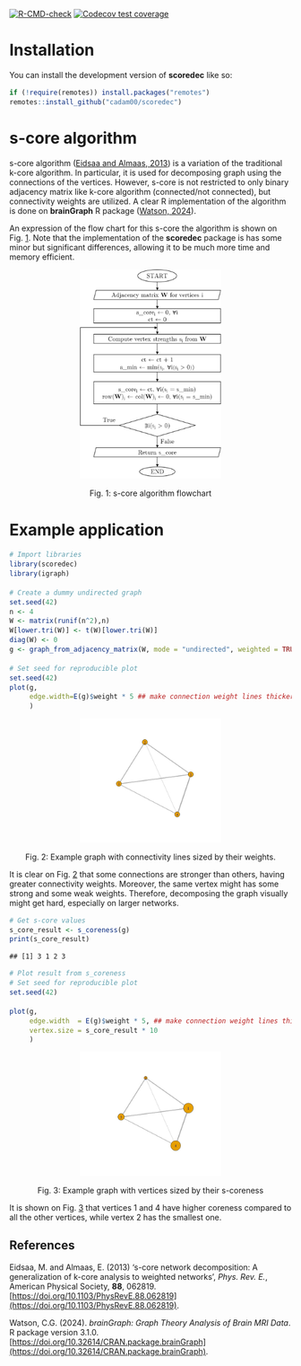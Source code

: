 <!-- badges: start -->
[![R-CMD-check](https://github.com/cadam00/scoredec/actions/workflows/R-CMD-check.yaml/badge.svg)](https://github.com/cadam00/scoredec/actions/workflows/R-CMD-check.yaml)
  [![Codecov test coverage](https://codecov.io/gh/cadam00/scoredec/branch/main/graph/badge.svg)](https://app.codecov.io/gh/cadam00/scoredec?branch=main)
<!-- badges: end -->
  
# **Installation**

You can install the development version of **scoredec** like so:

``` r
if (!require(remotes)) install.packages("remotes")
remotes::install_github("cadam00/scoredec")
```

# **s-core algorithm**

s-core algorithm ([Eidsaa and Almaas, 2013](#ref-eidsaa2013s)) is a variation of
the traditional k-core algorithm. In particular, it is used for decomposing
graph using the connections of the vertices. However, s-core is not restricted
to only binary adjacency matrix like k-core algorithm (connected/not connected),
but connectivity weights are utilized. A clear R implementation of the algorithm
is done on **brainGraph** R package ([Watson, 2024](#ref-brainGraph)).

An expression of the flow chart for this s-core the algorithm is shown on Fig.
<a href="#ref-Figure1">1</a>. Note that the implementation of the **scoredec**
package is has some minor but significant differences, allowing it to be much
more time and memory efficient.

<p align="center">
  <img src="man/figures/fig1.png", width="50%" />
</p>
<p class="caption" align="center">
<span id="ref-Figure1"></span>Fig. 1: s-core algorithm flowchart
</p>

# **Example application**

```r
# Import libraries
library(scoredec)
library(igraph)

# Create a dummy undirected graph
set.seed(42)
n <- 4
W <- matrix(runif(n^2),n)
W[lower.tri(W)] <- t(W)[lower.tri(W)]
diag(W) <- 0
g <- graph_from_adjacency_matrix(W, mode = "undirected", weighted = TRUE)

# Set seed for reproducible plot
set.seed(42)
plot(g,
     edge.width=E(g)$weight * 5 ## make connection weight lines thicker
     )
```

<p align="center">
  <img src="man/figures/fig2.png", width="50%" />
</p>
<p class="caption" align="center">
<span id="ref-Figure2"></span>Fig. 2: Example graph with connectivity lines
sized by their weights.
</p>

It is clear on Fig. <a href="#ref-Figure2">2</a> that some connections are
stronger than others, having greater connectivity weights. Moreover, the same
vertex might has some strong and some weak weights. Therefore, decomposing the
graph visually might get hard, especially on larger networks.

```r
# Get s-core values
s_core_result <- s_coreness(g)
print(s_core_result)
```
```
## [1] 3 1 2 3
```

```r
# Plot result from s_coreness
# Set seed for reproducible plot
set.seed(42)

plot(g,
     edge.width  = E(g)$weight * 5, ## make connection weight lines thicker
     vertex.size = s_core_result * 10
     )
```
<p align="center">
  <img src="man/figures/fig3.png", width="50%" />
</p>
<p class="caption" align="center">
<span id="ref-Figure3"></span>Fig. 3: Example graph with vertices sized by their
s-coreness
</p>

It is shown on Fig. <a href="#ref-Figure3">3</a> that vertices 1 and 4 have
higher coreness compared to all the other vertices, while vertex 2 has the
smallest one.

## **References**
Eidsaa, M. and Almaas, E. (2013) <span class="nocase" id="ref-eidsaa2013s">
‘s-core network decomposition: A generalization of k-core analysis to weighted
networks’</span>, <em>Phys. Rev. E.</em>, American Physical Society, <b>88</b>,
062819.
[https://doi.org/10.1103/PhysRevE.88.062819](https://doi.org/10.1103/PhysRevE.88.062819).

Watson, C.G. (2024). *<span class="nocase" id="ref-brainGraph">brainGraph: Graph
Theory Analysis of Brain MRI Data</span>*. R package version 3.1.0.
[https://doi.org/10.32614/CRAN.package.brainGraph](https://doi.org/10.32614/CRAN.package.brainGraph).
